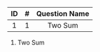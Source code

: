 |  ID  |   #   | Question Name |
|:----:|:-----:|:-------------:|
|  1   |   1   | Two Sum       |

1. Two Sum

